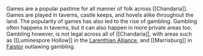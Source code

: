 Games are a popular pastime for all manner of folk across [[Chandaria]]. Games are played in taverns, castle keeps, and hovels alike throughout the land. The popularity of games has also led to the rise of gambling. Gambling often happens in taverns, but it can also happen in more private areas too. Gambling however, is not legal across all of [[Chandaria]], with areas such as [[Luminespore Hollow]] in the [Larenthian Alliance](The%20Larenthian%20Alliance.md), and [[Marrisburg]] in [Falstor](The%20Kingdom%20of%20Falstor.md) outlawing gambling.